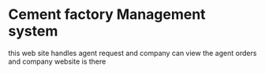 # Cement factory Management system
 this web site handles agent request and company can view the agent orders and company website is there

